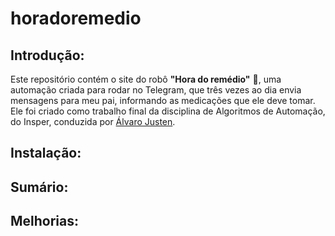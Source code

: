 # horadoremedio

## Introdução:

Este repositório contém o site do robô **"Hora do remédio"** 🤖, uma automação criada para rodar no Telegram, que três vezes ao dia envia mensagens para meu pai, informando as medicações que ele deve tomar. Ele foi criado como trabalho final da disciplina de Algoritmos de Automação, do Insper, conduzida por [Álvaro Justen](https://github.com/turicas). 


## Instalação:

## Sumário:

## Melhorias:
